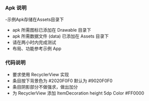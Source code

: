 ### Apk 说明 ###

-示例Apk存储在Assets目录下
- apk 所需图标已添加在 Drawable 目录下
- apk 所需数据文件 (data) 已添加在 Assets 目录下
- 请在两小时内完成测试
- 布局、功能参考示例 App

### 代码说明 ###
- 要求使用 RecyclerView 实现
- 条目按下背景色为 #2020F0F0 默认为 #9020F0F0
- 条目阴影部分不做强求，做出加分
- 为 RecyclerView 添加 ItemDecoration height 5dp Color #FF0000
